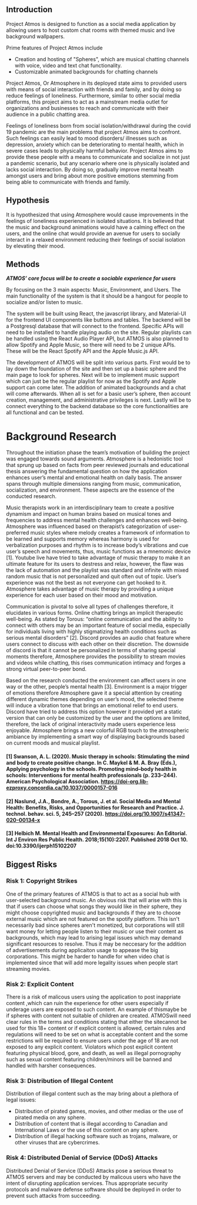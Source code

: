 ## Introduction

Project Atmos is designed to function as a social media application by allowing
users to host custom chat rooms with themed music and live background
wallpapers.

Prime features of Project Atmos include

- Creation and hosting of "Spheres", which are musical chatting channels with
  voice, video and text chat functionality.
- Customizable animated backgrounds for chatting channels

Project Atmos, Or Atmosphere in its deployed state aims to provided users with
means of social interaction with friends and family, and by doing so reduce
feelings of loneliness. Furthermore, similar to other social media platforms,
this project aims to act as a mainstream media outlet for organizations and
businesses to reach and communicate with their audience in a public chatting
area.

Feelings of loneliness born from social isolation/withdrawal during the covid 19
pandemic are the main problems that project Atmos aims to confront. Such
feelings can easily lead to mood disorders/ illnesses such as depression,
anxiety which can be deteriorating to mental health, which in severe cases leads
to physically harmful behavior. Project Atmos aims to provide these people with
a means to communicate and socialize in not just a pandemic scenario, but any
scenario where one is physically isolated and lacks social interaction. By doing
so, gradually improve mental health amongst users and bring about more positive
emotions stemming from being able to communicate with friends and family.

## Hypothesis

It is hypothesized that using Atmosphere would cause improvements in the feelings
of loneliness experienced in isolated situations. It is believed that the music 
and background animations would have a calming effect on the users, and the 
online chat would provide an avenue for users to socially interact in a relaxed 
environment reducing their feelings of social isolation by elevating their mood.

## Methods

***ATMOS’ core focus will be to create a sociable experience for users***

By focusing on the 3 main aspects: Music, Environment, and Users. The main
functionality of the system is that it should be a hangout for people to
socialize and/or listen to music.

The system will be built using React, the javascript library, and Material-UI
for the frontend UI components like buttons and tables. The backend will be a
Postgresql database that will connect to the frontend. Specific APIs will need
to be installed to handle playing audio on the site. Regular playlists can be
handled using the React Audio Player API, but ATMOS is also planned to allow
Spotify and Apple Music, so there will need to be 2 unique APIs. These will be
the React Spotify API and the Apple Music.js API.

The development of ATMOS will be split into various parts. First would be to lay
down the foundation of the site and then set up a basic sphere and the main page
to look for spheres. Next will be to implement music support which can just be
the regular playlist for now as the Spotify and Apple support can come later.
The addition of animated backgrounds and a chat will come afterwards. When all
is set for a basic user’s sphere, then account creation, management, and
administrative privileges is next. Lastly will be to connect everything to the
backend database so the core functionalities are all functional and can be
tested.

# Background Research

Throughout the initiation phase the team’s motivation of building the project was engaged towards sound arguments. Atmosphere is a hedonistic tool that sprung up based on facts from peer reviewed journals and educational thesis answering the fundamental question on how the application enhances user’s mental and emotional health on daily basis. The answer spans through multiple dimensions ranging from music, communication, socialization, and environment. These aspects are the essence of the conducted research.

Music therapists work in an interdisciplinary team to create a positive dynamism and impact on human brains based on musical tones and frequencies to address mental health challenges and enhances well-being. Atmosphere was influenced based on therapist’s categorization of user-preferred music styles where melody creates a framework of information to be learned and supports memory whereas harmony is used for verbalization purposes and rhythm is to increase body’s vibrations and cue user’s speech and movements, thus, music functions as a mnemonic device [1]. Youtube live have tried to take advantage of music therapy to make it an ultimate feature for its users to destress and relax, however, the flaw was the lack of automation and the playlist was standard and infinite with mixed random music that is not personalized and quit often out of topic. User’s experience was not the best as not everyone can get hooked to it. Atmosphere takes advantage of music therapy by providing a unique experience for each user based on their mood and motivation.

Communication is pivotal to solve all types of challenges therefore, it elucidates in various forms. Online chatting brings an implicit therapeutic well-being. As stated by Torous: “online communication and the ability to connect with others may be an important feature of social media, especially for individuals living with highly stigmatizing health conditions such as serious mental disorders” [2]. Discord provides an audio chat feature where users connect to discuss with each other on their discretion. The downside of discord is that it cannot be personalized in terms of sharing special moments therefore, Atmosphere provides the possibility to stream movies and videos while chatting, this rises communication intimacy and forges a strong virtual peer-to-peer bond.

Based on the research conducted the environment can affect users in one way or the other, people’s mental health [3]. Environment is a major trigger of emotions therefore Atmosphere gave it a special attention by creating different dynamic themes depending on user’s mood, the selected theme will induce a vibration tone that brings an emotional relief to end users. Discord have tried to address this option however it provided yet a static version that can only be customized by the user and the options are limited, therefore, the lack of original interactivity made users experience less enjoyable. Atmosphere brings a new colorful RGB touch to the atmospheric ambiance by implementing a smart way of displaying backgrounds based on current moods and musical playlist. 



#### [1] Swanson, A. L. (2020). Music therapy in schools: Stimulating the mind and body to create positive change. In C. Maykel & M. A. Bray (Eds.), Applying psychology in the schools. Promoting mind–body health in schools: Interventions for mental health professionals (p. 233–244). American Psychological Association. https://doi-org.lib-ezproxy.concordia.ca/10.1037/0000157-016

#### [2] Naslund, J.A., Bondre, A., Torous, J. et al. Social Media and Mental Health: Benefits, Risks, and Opportunities for Research and Practice. J. technol. behav. sci. 5, 245–257 (2020). https://doi.org/10.1007/s41347-020-00134-x

#### [3] Helbich M. Mental Health and Environmental Exposures: An Editorial. Int J Environ Res Public Health. 2018;15(10):2207. Published 2018 Oct 10. doi:10.3390/ijerph15102207

## Biggest Risks

### Risk 1: Copyright Strikes

One of the primary features of ATMOS is that to act as a social hub with 
user-selected background music. An obvious risk that will arise with this is that
if users can choose what songs they would like in their sphere, they might choose
copyrighted music and backgrounds if they are to choose external music which are
not featured on the spotify platform. This isn't necessarily bad since spheres
aren't monetized, but corporations will still want money for letting people
listen to their music or use their content as backgrounds, which may lead to 
arising legal issues which may demand significant resources to resolve. Thus it may
be neccesary for the addition of advertisements during applicaiton usage to appease
the big corporations. This might be harder to handle for when video chat is
implemented since that will add more legality issues when people start streaming
movies.

### Risk 2: Explicit Content

There is a risk of malicous users using the application to post inappriate content
,which can ruin the experience for other users especially if underage users are 
exposed to such content. An example of thismaybe be if spheres with content not 
suitable of children are created. ATMOSwill need clear rules in the terms and 
conditions stating that either the sitecannot be used for this 18+ content or if 
explicit content is allowed, certain rules and regulations will need to be set 
on what is acceptable content and the some restrictions will be  required to ensure
users under the age of 18 are not exposed to any explicit content. Violators which
post explicit content featuring physical blood, gore, and death, as well as illegal 
pornography such as sexual content featuring children/minors will be banned and 
handled with harsher consequences.

### Risk 3: Distribution of Illegal Content

Distribution of illegal content such as the may bring about a plethora of legal 
issues:

- Distribution of pirated games, movies, and other medias or the use of pirated
  media on any sphere.
- Distribution of content that is illegal according to Canadian and
  International Laws or the use of this content on any sphere.
- Distribution of illegal hacking software such as trojans, malware, or other
  viruses that are cybercrimes.

### Risk 4: Distributed Denial of Service (DDoS) Attacks

 Distributed Denial of Service (DDoS) Attacks pose a serious threat to ATMOS
 servers and may be conducted by malicous users who have the intent of 
 disrupting application services. Thus appropriate security protocols and 
 malware defense software should be deployed in order to prevent such attacks
 from succeeding.

